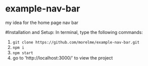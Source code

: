 # example-nav-bar
my idea for the home page nav bar

#Installation and Setup:
In terminal, type the following commands:

1. `git clone https://github.com/morelme/example-nav-bar.git`
2. `npm i`
3. `npm start`
4. go to 'http://localhost:3000/' to view the project
